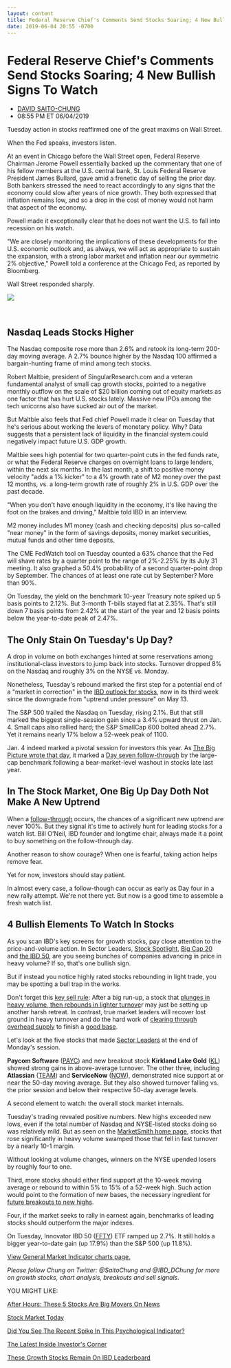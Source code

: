 ```yaml
---
layout: content
title: Federal Reserve Chief's Comments Send Stocks Soaring; 4 New Bullish Signs To Watch
date: 2019-06-04 20:55 -0700
---
```



Federal Reserve Chief's Comments Send Stocks Soaring; 4 New Bullish Signs To Watch
===================================================================================




* [DAVID SAITO-CHUNG](https://www.investors.com/author/chungd/ "Posts by DAVID SAITO-CHUNG")
* 08:55 PM ET 06/04/2019




Tuesday action in stocks reaffirmed one of the great maxims on Wall Street.




When the Fed speaks, investors listen.


At an event in Chicago before the Wall Street open, Federal Reserve Chairman Jerome Powell essentially backed up the commentary that one of his fellow members at the U.S. central bank, St. Louis Federal Reserve President James Bullard, gave amid a frenetic day of selling the prior day. Both bankers stressed the need to react accordingly to any signs that the economy could slow after years of nice growth. They both expressed that inflation remains low, and so a drop in the cost of money would not harm that aspect of the economy.


Powell made it exceptionally clear that he does not want the U.S. to fall into recession on his watch.


"We are closely monitoring the implications of these developments for the U.S. economic outlook and, as always, we will act as appropriate to sustain the expansion, with a strong labor market and inflation near our symmetric 2% objective," Powell told a conference at the Chicago Fed, as reported by Bloomberg.


Wall Street responded sharply.


![](https://www.investors.com/wp-content/uploads/2019/06/MP060419-232x300.jpg)


 


Nasdaq Leads Stocks Higher
--------------------------


The Nasdaq composite rose more than 2.6% and retook its long-term 200-day moving average. A 2.7% bounce higher by the Nasdaq 100 affirmed a bargain-hunting frame of mind among tech stocks.


Robert Maltbie, president of SingularResearch.com and a veteran fundamental analyst of small cap growth stocks, pointed to a negative monthly outflow on the scale of $20 billion coming out of equity markets as one factor that has hurt U.S. stocks lately. Massive new IPOs among the tech unicorns also have sucked air out of the market.


But Maltbie also feels that Fed chief Powell made it clear on Tuesday that he's serious about working the levers of monetary policy. Why? Data suggests that a persistent lack of liquidity in the financial system could negatively impact future U.S. GDP growth.


Maltbie sees high potential for two quarter-point cuts in the fed funds rate, or what the Federal Reserve charges on overnight loans to large lenders, within the next six months. In the last month, a shift to positive money velocity "adds a 1% kicker" to a 4% growth rate of M2 money over the past 12 months, vs. a long-term growth rate of roughly 2% in U.S. GDP over the past decade.


"When you don't have enough liquidity in the economy, it's like having the foot on the brakes and driving," Maltbie told IBD in an interview.


M2 money includes M1 money (cash and checking deposits) plus so-called "near money" in the form of savings deposits, money market securities, mutual funds and other time deposits.


The CME FedWatch tool on Tuesday counted a 63% chance that the Fed will shave rates by a quarter point to the range of 2%-2.25% by its July 31 meeting. It also graphed a 50.4% probability of a second quarter-point drop by September. The chances of at least one rate cut by September? More than 90%.


On Tuesday, the yield on the benchmark 10-year Treasury note spiked up 5 basis points to 2.12%. But 3-month T-bills stayed flat at 2.35%. That's still down 7 basis points from 2.42% at the start of the year and 12 basis points below the year-to-date peak of 2.47%.


The Only Stain On Tuesday's Up Day?
-----------------------------------


A drop in volume on both exchanges hinted at some reservations among institutional-class investors to jump back into stocks. Turnover dropped 8% on the Nasdaq and roughly 3% on the NYSE vs. Monday.


Nonetheless, Tuesday's rebound marked the first step for a potential end of a "market in correction" in the [IBD outlook for stocks](https://research.investors.com/markettrend.aspx), now in its third week since the downgrade from "uptrend under pressure" on May 13.


The S&P 500 trailed the Nasdaq on Tuesday, rising 2.1%. But that still marked the biggest single-session gain since a 3.4% upward thrust on Jan. 4. Small caps also rallied hard; the S&P SmallCap 600 bolted ahead 2.7%. Yet it remains nearly 17% below a 52-week peak of 1100.


Jan. 4 indeed marked a pivotal session for investors this year. As [The Big Picture wrote that day](https://www.investors.com/market-trend/the-big-picture/dow-stock-market-gains/), it marked a [Day seven follow-through](https://www.investors.com/how-to-invest/investors-corner/how-to-find-next-stock-market-bottom/) by the large-cap benchmark following a bear-market-level washout in stocks late last year.


In The Stock Market, One Big Up Day Doth Not Make A New Uptrend
---------------------------------------------------------------


When a [follow-through](https://www.investors.com/how-to-invest/investors-corner/not-every-market-follow-through-works-2-red-flags-to-watch-for/) occurs, the chances of a significant new uptrend are never 100%. But they signal it's time to actively hunt for leading stocks for a watch list. Bill O'Neil, IBD founder and longtime chair, always made it a point to buy something on the follow-through day.


Another reason to show courage? When one is fearful, taking action helps remove fear.


Yet for now, investors should stay patient.


In almost every case, a follow-though can occur as early as Day four in a new rally attempt. We're not there yet. But now is a good time to assemble a fresh watch list.


4 Bullish Elements To Watch In Stocks
-------------------------------------


As you scan IBD's key screens for growth stocks, pay close attention to the price-and-volume action. In Sector Leaders, [Stock Spotlight](https://research.investors.com/stock-lists/stock-spotlight/), [Big Cap 20](https://research.investors.com/stock-lists/big-cap-20/) and [the IBD 50](https://research.investors.com/stock-lists/ibd-50/), are you seeing bunches of companies advancing in price in heavy volume? If so, that's one bullish sign.


But if instead you notice highly rated stocks rebounding in light trade, you may be spotting a bull trap in the works.


Don't forget this [key sell rule](https://www.investors.com/how-to-invest/investors-corner/how-to-invest-stocks-low-volume-sell/): After a big run-up, a stock that [plunges in heavy volume, then rebounds in lighter turnove](https://www.investors.com/how-to-invest/investors-corner/how-to-invest-stocks-low-volume-sell/)r may just be setting up another harsh retreat. In contrast, true market leaders will recover lost ground in heavy turnover and do the hard work of [clearing through overhead supply](https://www.investors.com/how-to-invest/investors-corner/stock-chart-reading-overhead-supply/) to finish a [good base](https://www.investors.com/how-to-invest/investors-corner/how-to-trade-stocks-base-stock-charts/).



Let's look at the five stocks that made [Sector Leaders](https://research.investors.com/stock-lists/sector-leaders) at the end of Monday's session.


**Paycom Software** ([PAYC](https://research.investors.com/quote.aspx?symbol=PAYC)) and new breakout stock **Kirkland Lake Gold** ([KL](https://research.investors.com/quote.aspx?symbol=KL)) showed strong gains in above-average turnover. The other three, including **Atlassian** ([TEAM](https://research.investors.com/quote.aspx?symbol=TEAM)) and **ServiceNow** ([NOW](https://research.investors.com/quote.aspx?symbol=NOW)), demonstrated nice support at or near the 50-day moving average. But they also showed turnover falling vs. the prior session and below their respective 50-day average levels.


A second element to watch: the overall stock market internals.


Tuesday's trading revealed positive numbers. New highs exceeded new lows, even if the total number of Nasdaq and NYSE-listed stocks doing so was relatively mild. But as seen on the [MarketSmith home page](https://marketsmith.investors.com/?src=A012BF), stocks that rose significantly in heavy volume swamped those that fell in fast turnover by a nearly 10-1 margin.


Without looking at volume changes, winners on the NYSE upended losers by roughly four to one.


Third, more stocks should either find support at the 10-week moving average or rebound to within 5% to 15% of a 52-week high. Such action would point to the formation of new bases, the necessary ingredient for [future breakouts to new highs](https://www.investors.com/how-to-invest/investors-corner/what-is-stock-breakout/).



Four, if the market seeks to rally in earnest again, benchmarks of leading stocks should outperform the major indexes.


On Tuesday, Innovator IBD 50 ([FFTY](https://research.investors.com/quote.aspx?symbol=FFTY)) ETF ramped up 2.7%. It still holds a bigger year-to-date gain (up 17.9%) than the S&P 500 (up 11.8%).


[View General Market Indicator charts page.](https://www.investors.com/wp-content/uploads/2019/06/IBD0406152509GMI2.pdf)


*Please follow Chung on Twitter: @SaitoChung and @IBD\_DChung for more on growth stocks, chart analysis, breakouts and sell signals.*


YOU MIGHT LIKE:


[After Hours: These 5 Stocks Are Big Movers On News](https://www.investors.com/market-trend/stock-market-today/dow-jones-futures-stock-market-rally-salesforce-stock-pivotal-stock-rewalk-robotics-fda-ok/)


[Stock Market Today](https://www.investors.com/market-trend/stock-market-today/stock-market-today-market-trends-best-stocks-buy-watch/)


[Did You See The Recent Spike In This Psychological Indicator?](https://research.investors.com/psychological-market-indicators/chart?type=putcall)


[The Latest Inside Investor's Corner](https://www.investors.com/category/how-to-invest/investors-corner/)


[These Growth Stocks Remain On IBD Leaderboard](https://www.investors.com/product/leaderboard/?artProdLink=Leaderboard)




